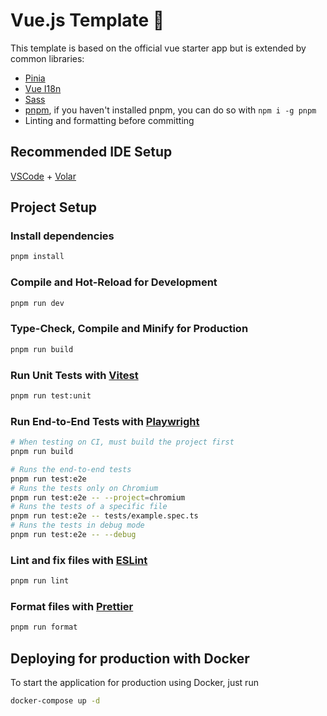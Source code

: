 # Vue.js Template 🚀

This template is based on the official vue starter app but is extended by common libraries:

- [Pinia](https://pinia.vuejs.org)
- [Vue I18n](https://vue-i18n.intlify.dev)
- [Sass](https://sass-lang.com)
- [pnpm](https://pnpm.io/), if you haven't installed pnpm, you can do so with `npm i -g pnpm`
- Linting and formatting before committing

## Recommended IDE Setup

[VSCode](https://code.visualstudio.com/) + [Volar](https://marketplace.visualstudio.com/items?itemName=Vue.volar)

## Project Setup

### Install dependencies

```sh
pnpm install
```

### Compile and Hot-Reload for Development

```sh
pnpm run dev
```

### Type-Check, Compile and Minify for Production

```sh
pnpm run build
```

### Run Unit Tests with [Vitest](https://vitest.dev/)

```sh
pnpm run test:unit
```

### Run End-to-End Tests with [Playwright](https://playwright.dev)

```sh
# When testing on CI, must build the project first
pnpm run build

# Runs the end-to-end tests
pnpm run test:e2e
# Runs the tests only on Chromium
pnpm run test:e2e -- --project=chromium
# Runs the tests of a specific file
pnpm run test:e2e -- tests/example.spec.ts
# Runs the tests in debug mode
pnpm run test:e2e -- --debug
```

### Lint and fix files with [ESLint](https://eslint.org)

```sh
pnpm run lint
```

### Format files with [Prettier](https://prettier.io)

```sh
pnpm run format
```

## Deploying for production with Docker

To start the application for production using Docker, just run

```sh
docker-compose up -d
```
